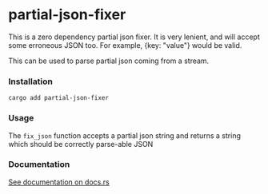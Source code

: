 # partial-json-fixer

This is a zero dependency partial json fixer. It is very lenient, and will accept some erroneous JSON too. For example, {key: "value"} would be valid.

This can be used to parse partial json coming from a stream.

### Installation

```
cargo add partial-json-fixer
```

### Usage

The `fix_json` function accepts a partial json string and returns a string which should be correctly parse-able JSON

### Documentation

[See documentation on docs.rs](https://docs.rs/partial-json-fixer/latest/partial_json_fixer/)
